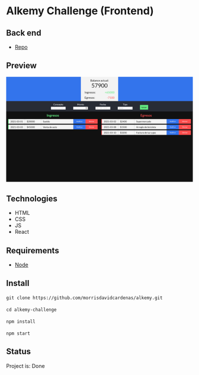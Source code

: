 # Alkemy Challenge (Frontend)

## Back end
- [Repo](https://github.com/morrisdavidcardenas/alkemy-backend)

## Preview 
![Project image](./public/media/project-preview.jpg)

## Technologies

- HTML
- CSS
- JS
- React

## Requirements
- [Node](https://nodejs.org/en/download/)

## Install

```
git clone https://github.com/morrisdavidcardenas/alkemy.git

cd alkemy-challenge

npm install

npm start
```

## Status

Project is: Done
